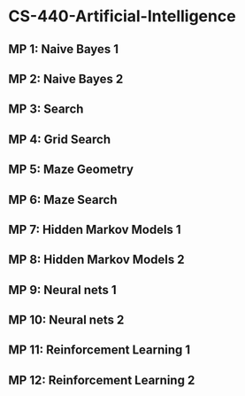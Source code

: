 # CS-440-Artificial-Intelligence
## MP 1: Naive Bayes 1 
## MP 2: Naive Bayes 2
## MP 3: Search
## MP 4: Grid Search
## MP 5: Maze Geometry 
## MP 6: Maze Search 
## MP 7: Hidden Markov Models 1
## MP 8: Hidden Markov Models 2
## MP 9: Neural nets 1
## MP 10: Neural nets 2
## MP 11: Reinforcement Learning 1
## MP 12: Reinforcement Learning 2

